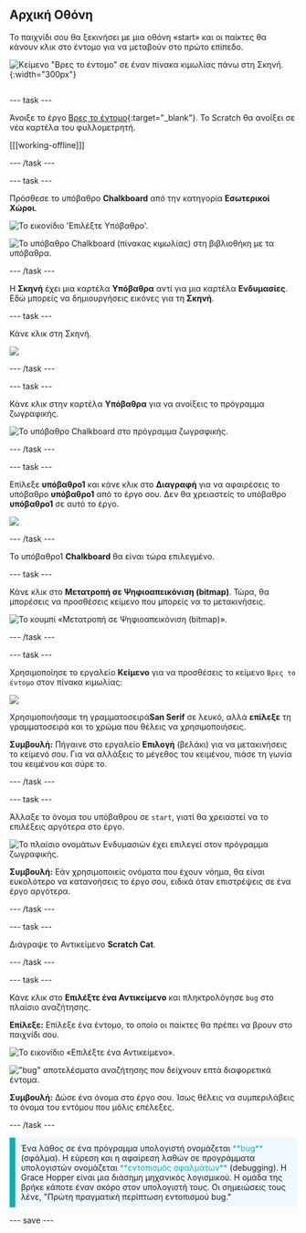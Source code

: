 ## Αρχική Οθόνη

<div style="display: flex; flex-wrap: wrap">
<div style="flex-basis: 200px; flex-grow: 1; margin-right: 15px;">
Το παιχνίδι σου θα ξεκινήσει με μια οθόνη «start» και οι παίκτες θα κάνουν κλικ στο έντομο για να μεταβούν στο πρώτο επίπεδο.
</div>
<div>

![Κείμενο "Βρες το έντομο" σε έναν πίνακα κιμωλίας πάνω στη Σκηνή.](images/start-screen.png){:width="300px"}

</div>
</div>

--- task ---

Άνοιξε το έργο [Βρες το έντομο](https://scratch.mit.edu/projects/582214723/editor){:target="_blank"}. Το Scratch θα ανοίξει σε νέα καρτέλα του φυλλομετρητή.

[[[working-offline]]]

--- /task ---

--- task ---

Πρόσθεσε το υπόβαθρο **Chalkboard** από την κατηγορία **Εσωτερικοί Χώροι**.

![Το εικονίδιο 'Επιλέξτε Υπόβαθρο'.](images/backdrop-button.png)

![Το υπόβαθρο Chalkboard (πίνακας κιμωλίας) στη βιβλιοθήκη με τα υπόβαθρα.](images/chalkboard.png)

--- /task ---

Η **Σκηνή** έχει μια καρτέλα **Υπόβαθρα** αντί για μια καρτέλα **Ενδυμασίες**. Εδώ μπορείς να δημιουργήσεις εικόνες για τη **Σκηνή**.

--- task ---

Κάνε κλικ στη Σκηνή.

![](images/stage-pane.png)

--- /task ---

--- task ---

Κάνε κλικ στην καρτέλα **Υπόβαθρα** για να ανοίξεις το πρόγραμμα ζωγραφικής.

![Το υπόβαθρο Chalkboard στο πρόγραμμα ζωγραφικής.](images/chalkboard-paint.png)

--- /task ---

--- task ---

Επίλεξε **υπόβαθρο1** και κάνε κλικ στο **Διαγραφή** για να αφαιρέσεις το υπόβαθρο **υπόβαθρο1** από το έργο σου. Δεν θα χρειαστείς το υπόβαθρο **υπόβαθρο1** σε αυτό το έργο.

![](images/delete-backdrop1.png)

--- /task ---

Το υπόβαθρο1 **Chalkboard** θα είναι τώρα επιλεγμένο.

--- task ---

Κάνε κλικ στο **Μετατροπή σε Ψηφιοαπεικόνιση (bitmap)**. Τώρα, θα μπορέσεις να προσθέσεις κείμενο που μπορείς να το μετακινήσεις.

![Το κουμπί «Μετατροπή σε Ψηφιοαπεικόνιση (bitmap)».](images/vector-button.png)

--- /task ---

--- task ---

Χρησιμοποίησε το εργαλείο **Κείμενο** για να προσθέσεις το κείμενο `Βρες το έντομο` στον πίνακα κιμωλίας:

![](images/chalkboard-text.png)

Χρησιμοποιήσαμε τη γραμματοσειρά**San Serif** σε λευκό, αλλά **επίλεξε** τη γραμματοσειρά και το χρώμα που θέλεις να χρησιμοποιήσεις.

**Συμβουλή:** Πήγαινε στο εργαλείο **Επιλογή** (βελάκι) για να μετακινήσεις το κείμενό σου. Για να αλλάξεις το μέγεθος του κειμένου, πιάσε τη γωνία του κειμένου και σύρε το.

--- /task ---

--- task ---

Άλλαξε το όνομα του υπόβαθρου σε `start`, γιατί θα χρειαστεί να το επιλέξεις αργότερα στο έργο.

![Το πλαίσιο ονομάτων Ενδυμασιών έχει επιλεγεί στον πρόγραμμα ζωγραφικής.](images/start-screen-name.png)

**Συμβουλή:** Εάν χρησιμοποιείς ονόματα που έχουν νόημα, θα είναι ευκολότερο να κατανοήσεις το έργο σου, ειδικά όταν επιστρέψεις σε ένα έργο αργότερα.

--- /task ---

--- task ---

Διάγραψε το Αντικείμενο **Scratch Cat**.

--- /task ---

--- task ---

Κάνε κλικ στο **Επιλέξτε ένα Αντικείμενο** και πληκτρολόγησε `bug` στο πλαίσιο αναζήτησης.

**Επίλεξε:** Επίλεξε ένα έντομο, το οποίο οι παίκτες θα πρέπει να βρουν στο παιχνίδι σου.

![Το εικονίδιο «Επιλέξτε ένα Αντικείμενο».](images/sprite-button.png)

!["bug" αποτελέσματα αναζήτησης που δείχνουν επτά διαφορετικά έντομα.](images/bug-search.png)

**Συμβουλή:** Δώσε ένα όνομα στο έργο σου. Ίσως θέλεις να συμπεριλάβεις το όνομα του εντόμου που μόλις επέλεξες.

--- /task ---

<p style="border-left: solid; border-width:10px; border-color: #0faeb0; background-color: aliceblue; padding: 10px;">
Ένα λάθος σε ένα πρόγραμμα υπολογιστή ονομάζεται <span style="color: #0faeb0">**bug**</span> (σφάλμα). Η εύρεση και η αφαίρεση λαθών σε προγράμματα υπολογιστών ονομάζεται <span style="color: #0faeb0">**εντοπισμός σφαλμάτων**</span> (debugging). Η Grace Hopper είναι μια διάσημη μηχανικός λογισμικού. Η ομάδα της βρήκε κάποτε έναν σκόρο στον υπολογιστή τους. Οι σημειώσεις τους λένε, "Πρώτη πραγματική περίπτωση εντοπισμού bug."
</p>

--- save ---

